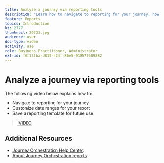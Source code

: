 ```yaml
---
title: Analyze a journey via reporting tools
description: "Learn how to navigate to reporting for your journey, how to customize date ranges for your report and how to save a reporting template for future use."
feature: Reports
topics: Introduction
kt: 2777
thumbnail: 29321.jpg
audience: user
doc-type: video
activity: use
role: Business Practitioner, Administrator
exl-id: f6f13fba-d815-424f-86e5-918577609882
---
```

# Analyze a journey via reporting tools

The following video below explains how to:

* Navigate to reporting for your journey
* Customize date ranges for your report
* Save a reporting template for future use

>[!VIDEO](https://video.tv.adobe.com/v/29321?quality=12)

## Additional Resources

* [Journey Orchestration Help Center](https://docs.adobe.com/content/help/en/journeys/using/journey-orchestration-home.html):
* [About Journey Orchestration reports](https://docs.adobe.com/content/help/en/journeys/using/journey-reports/about-journey-reports.html)

